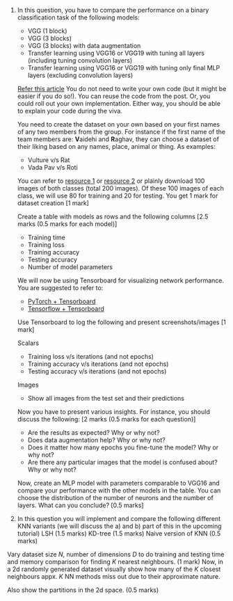 

1. In this question, you have to compare the performance on a binary classification task of the following models: 

    - VGG (1 block) 
    - VGG (3 blocks)
    - VGG (3 blocks) with data augmentation
    - Transfer learning using VGG16 or VGG19 with tuning all layers (including tuning convolution layers)
    - Transfer learning using VGG16 or VGG19 with tuning only final MLP layers (excluding convolution layers)

    
    [Refer this article](https://machinelearningmastery.com/how-to-develop-a-convolutional-neural-network-to-classify-photos-of-dogs-and-cats/) You do not need to write your own code (but it might be easier if you do so!). You can reuse the code from the post. Or, you could roll out your own implementation. Either way, you should be able to explain your code during the viva. 
    
    You need to create the dataset on your own based on your first names of any two members from the group. For instance if the first name of the team members are: **V**aidehi and **R**aghav, they can choose a dataset of their liking based on any names, place, animal or thing. As examples:

    - Vulture v/s Rat
    - Vada Pav v/s Roti

     You can refer to [resource 1](https://python.plainenglish.io/how-to-automatically-download-bulk-images-for-your-dataset-using-python-f1efffba7a03) or [resource 2](https://github.com/JorgePoblete/DuckDuckGoImages) or plainly download 100 images of both classes (total 200 images). Of these 100 images of each class, we will use 80 for training and 20 for testing. You get 1 mark for dataset creation [1 mark]
     
     
     Create a table with models as rows and the following columns [2.5 marks (0.5 marks for each model)]

    - Training time
    - Training loss
    - Training accuracy
    - Testing accuracy
    - Number of model parameters



    We will now be using Tensorboard for visualizing network performance. You are suggested to refer to:

    - [PyTorch + Tensorboard](https://www.youtube.com/watch?v=RLqsxWaQdHE)
    - [Tensorflow + Tensorboard](https://www.youtube.com/watch?v=k7KfYXXrOj0)

    
    Use Tensorboard to log the following and present screenshots/images
    [1 mark]

    Scalars
    - Training loss v/s iterations (and not epochs)
    - Training accuracy v/s iterations (and not epochs)
    - Testing accuracy v/s iterations (and not epochs)

    Images
    - Show all images from the test set and their predictions


    Now you have to present various insights. For instance, you should discuss the following: [2 marks (0.5 marks for each question)]

    - Are the results as expected? Why or why not?
    - Does data augmentation help? Why or why not?
    - Does it matter how many epochs you fine-tune the model? Why or why not?
    - Are there any particular images that the model is confused about? Why or why not?
    


    Now, create an MLP model with parameters comparable to VGG16 and compare your performance with the other models in the table. You can choose the distribution of the number of neurons and the number of layers. What can you conclude? [0.5 marks]



2. In this question you will implement and compare the following different KNN variants (we will discuss the a) and b) part of this in the upcoming tutorial)
LSH (1.5 marks)
KD-tree (1.5 marks)
Naive version of KNN (0.5 marks)

Vary dataset size $N$, number of dimensions $D$ to do training and testing time and memory comparison for finding $K$ nearest neighbours. (1 mark)
Now, in a 2d randomly generated dataset visually show how many of the $K$ closest neighbours appx. $K$ NN methods miss out due to their approximate nature. 

Also show the partitions in the 2d space. (0.5 marks)
